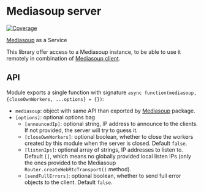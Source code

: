 # Mediasoup server

[![Coverage](https://img.shields.io/endpoint?url=https://gist.githubusercontent.com/mafalda-bot/27d772a9a3a8a945b34fd9676de40486/raw/Mediasoup-server.json)](https://gist.github.com/Mafalda-bot/27d772a9a3a8a945b34fd9676de40486#file-Mediasoup-server-json)

[Mediasoup](https://mediasoup.org) as a Service

This library offer access to a Mediasoup instance, to be able to use it remotely
in combination of
[Mediasoup client](https://mafalda.io/Mediasoup-client).

## API

Module exports a single function with signature
`async function(mediasoup, {closeOwnWorkers, ...options} = {})`:

- `mediasoup`: object with same API than exported by
  [Mediasoup](https://mediasoup.org) package.
- `[options]`: optional options bag
  - `[announcedIp]`: optional string, IP address to announce to the clients. If
    not provided, the server will try to guess it.
  - `[closeOwnWorkers]`: optional boolean, whether to close the workers created
    by this module when the server is closed. Default `false`.
  - `[listenIps]`: optional array of strings, IP addresses to listen to. Default
    `[]`, which means no globally provided local listen IPs (only the ones
    provided to the Mediasoup `Router.createWebRtcTransport()` method).
  - `[sendFullErrors]`: optional boolean, whether to send full error objects to
    the client. Default `false`.
